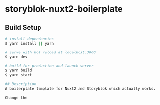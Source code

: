 # storyblok-nuxt2-boilerplate

## Build Setup

```bash
# install dependencies
$ yarn install || yarn

# serve with hot reload at localhost:3000
$ yarn dev

# build for production and launch server
$ yarn build
$ yarn start

## Description
A boilerplate template for Nuxt2 and Storyblok which actually works.

Change the 

